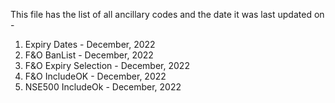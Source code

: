 This file has the list of all ancillary codes and the date it was last updated on - 
1. Expiry Dates - December, 2022
2. F&O BanList - December, 2022
3. F&O Expiry Selection - December, 2022
4. F&O IncludeOK - December, 2022
5. NSE500 IncludeOk - December, 2022

